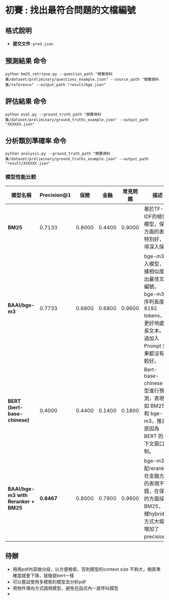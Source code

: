# 初賽 : 找出最符合問題的文檔編號

## 格式說明

- **提交文件**: `pred.json`


## 預測結果 命令
```shell
python bm25_retrieve.py --question_path "競賽資料集/dataset/preliminary/questions_example.json" --source_path "競賽資料集/reference" --output_path "result/bge.json"
```

## 評估結果 命令
```shell
python eval.py --ground_truth_path "競賽資料集/dataset/preliminary/ground_truths_example.json" --output_path "XXXXXX.json"
```


## 分析類別準確率 命令
```shell
python analysis.py --ground_truth_path "競賽資料集/dataset/preliminary/ground_truths_example.json" --output_path "result/XXXXXX.json"
```

### 模型性能比較

| 模型名稱                     | Precision@1 | 保險      | 金融      | 常見問題  | 描述                                                                                           |
|------------------------------|-------------|-----------|-----------|-----------|------------------------------------------------------------------------------------------------|
| **BM25**                     | 0.7133      | 0.8000    | 0.4400    | 0.9000    | 基於TF-IDF的檢索模型，保險方面的表現特別好，值得深入探討 |
| **BAAI/bge-m3**              | 0.7733      | 0.6800    | 0.6800    | 0.9600    | bge-m3 嵌入模型，根據相似度找出最佳文檔編號。bge-m3 的序列長度為 8192 tokens，能更好地處理長文本。試過加入 Prompt 效果都沒有比較好。                        |
| **BERT (bert-base-chinese)** | 0.4000      | 0.4400    | 0.1400    | 0.1800    | Bert-base-chinese 模型進行預測，表現不如 BM25 和 bge-m3，推測原因為 BERT 的上下文窗口限制。                            |
| **BAAI/bge-m3 with Reranker + BM25** | **0.8467**      | 0.8000    | 0.7800    | 0.9600    | bge-m3搭配reranker在金融方面的表現不錯，在保險的方面採用BM25，這樣hybrid的方式大幅度增加了precision。                            |


## 待辦
- 用將pdf內容做分段，以方便檢索，否則模型的context size 不夠大，檢索準確度就會下降，就像是bert一樣
- 可以嘗試使用多模態的模型去分析pdf
- 用物件導向方式調用模型，避免在函式內一直呼叫模型
-
